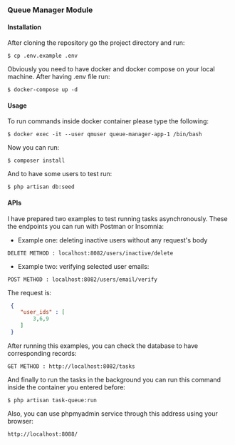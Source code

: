 ### Queue Manager Module

#### Installation 

After cloning the repository go the project directory and run:
```
$ cp .env.example .env
```
Obviously you need to have docker and docker compose on your local machine.
After having .env file run:
```
$ docker-compose up -d 
```
#### Usage
To run commands inside docker container please type the following:
```
$ docker exec -it --user qmuser queue-manager-app-1 /bin/bash
```
Now you can run:
```
$ composer install
```
And to have some users to test run:
```
$ php artisan db:seed
```
#### APIs
I have prepared two examples to test running tasks asynchronously. These the endpoints you can run with Postman or Insomnia:   
* Example one: deleting inactive users without any request's body
````
DELETE METHOD : localhost:8082/users/inactive/delete
````
* Example two: verifying selected user emails:
```
POST METHOD : localhost:8082/users/email/verify
```
The request is: 
```json
 {
    "user_ids" : [
        3,6,9
    ]
 }
```
After running this examples, you can check the database to have corresponding records:
```
GET METHOD : http://localhost:8082/tasks
```
And finally to run the tasks in the background you can run this command inside the container you entered before:
```
$ php artisan task-queue:run
```
Also, you can use phpmyadmin service through this address using your browser:
```
http://localhost:8088/
```
